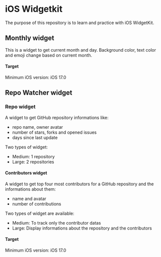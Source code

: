 # iOS Widgetkit

The purpose of this repository is to learn and practice with iOS WidgetKit.

## Monthly widget

This is a widget to get current month and day. 
Background color, text color and emoji change based on current month.

#### Target

Minimum iOS version: iOS 17.0

## Repo Watcher widget

### Repo widget

A widget to get GitHub repository informations like:
- repo name, owner avatar
- number of stars, forks and opened issues
- days since last update

Two types of widget:
- Medium: 1 repository
- Large: 2 repositories

#### Contributors widget

A widget to get top four most contributors for a GitHub repository and the informations about them:
- name and avatar
- number of contributions

Two types of widget are available:
- Medium: To track only the contributor datas
- Large: Display informations about the repository and the contributors

#### Target

Minimum iOS version: iOS 17.0
